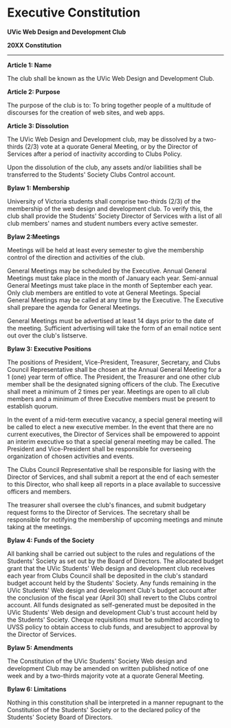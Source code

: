 # Executive Constitution

**UVic Web Design and Development Club**
 
**20XX Constitution**

---

**Article 1: Name**

The club shall be known as the UVic Web Design and Development Club.

**Article 2: Purpose**

The purpose of the club is to:
To bring together people of a multitude of discourses for the creation of web sites, and web apps.

**Article 3: Dissolution**

The UVic Web Design and Development club, may be dissolved by a two-thirds (2/3) vote at a quorate General Meeting, or by the Director of Services after a period of inactivity according to Clubs Policy.

Upon the dissolution of the club, any assets and/or liabilities shall be transferred to the Students' Society Clubs Control account.

**Bylaw 1: Membership**

University of Victoria students shall comprise two-thirds (2/3) of the
membership of the web design and development club. To verify this, the club shall provide the Students' Society Director of Services with a list of all club members' names and student numbers every active semester.

**Bylaw 2:Meetings**

Meetings will be held at least every semester to give the membership control
of the direction and activities of the club.

General Meetings may be scheduled by the Executive. Annual General Meetings
must take place in the month of January each year. Semi-annual General Meetings must take place in the month of September each year. Only club members are entitled to vote at General Meetings. Special General Meetings may be called at any time by the Executive. The Executive shall prepare the agenda for General Meetings.

General Meetings must be advertised at least 14 days prior to the date of the
meeting. Sufficient advertising will take the form of an email notice sent out over the club's listserve.

**Bylaw 3: Executive Positions**

The positions of President, Vice-President, Treasurer, Secretary, and Clubs Council Representative shall be chosen at the Annual General Meeting for a 1 (one) year term of office. The President, the Treasurer and one other club member shall be the designated signing officers of the club. The Executive shall meet a minimum of 2 times per year. Meetings are open to all club members and a minimum of three Executive members must be present to establish quorum.

In the event of a mid-term executive vacancy, a special general meeting will be called to elect a new executive member. In the event that there are no current executives, the Director of Services shall be empowered to appoint an interim executive so that a special general meeting may be called.
The President and Vice-President shall be responsible for overseeing organization of chosen activities and events.

The Clubs Council Representative shall be responsible for liasing with the Director of Services, and shall submit a report at the end of each semester to this Director, who shall keep all reports in a place available to successive officers and members.

The treasurer shall oversee the club's finances, and submit budgetary request forms to the Director of Services.
The secretary shall be responsible for notifying the membership of upcoming meetings and minute taking at the meetings.

**Bylaw 4: Funds of the Society**

All banking shall be carried out subject to the rules and regulations of the Students' Society as set out by the Board of Directors. The allocated budget grant that the UVic Students' Web design and development club receives each year from Clubs Council shall be deposited in the club's standard budget account held by the Students' Society. Any funds remaining in the UVic Students' Web design and development Club's budget account after the conclusion of the fiscal year (April 30) shall revert to the Clubs control account. All funds designated as self-generated must be deposited in the UVic Students' Web design and development Club's trust account held by the Students' Society. Cheque requisitions must be submitted according to UVSS policy to obtain access to club funds, and aresubject to approval by the Director of Services.

**Bylaw 5: Amendments**

The Constitution of the UVic Students' Society Web design and development Club may be amended on written published notice of one week and by a two-thirds majority vote at a quorate General Meeting.

**Bylaw 6: Limitations**

Nothing in this constitution shall be interpreted in a manner repugnant to the Constitution of the Students' Society or to the declared policy of the Students' Society Board of Directors.
